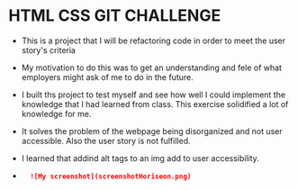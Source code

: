 # HTML CSS GIT CHALLENGE

- This is a project that I will be refactoring code in order to meet the user story's criteria

- My motivation to do this was to get an understanding and fele of what employers might ask of me to do in the future.

- I built ths project to test myself and see how well I could implement the knowledge that I had learned from class. This exercise solidified a lot of knowledge for me.

- It solves the problem of the webpage being disorganized and not user accessible. Also the user story is not fulfilled.

- I learned that addind alt tags to an img add to user accessibility.


- ```md
    ![My screenshot](screenshotHoriseon.png)
    ```
 

